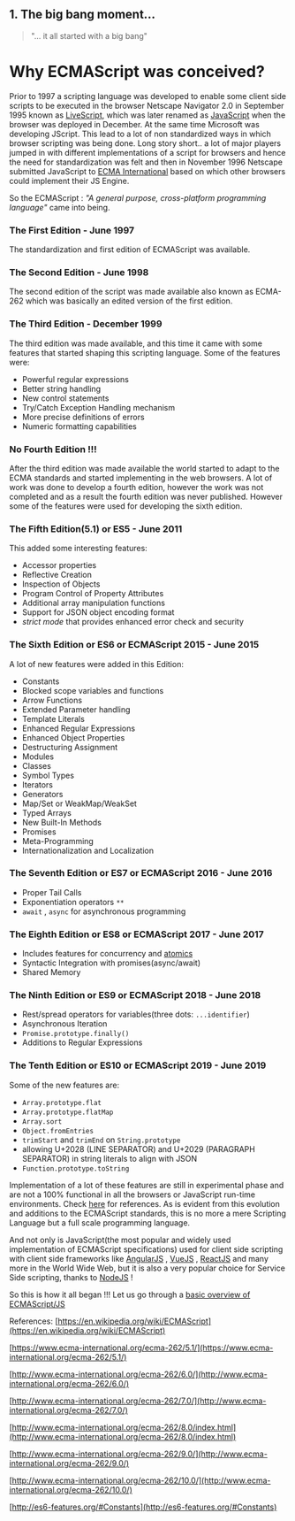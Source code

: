 ## 1. The big bang moment...

> "... it all started with a big bang"
# Why ECMAScript was conceived?

Prior to 1997 a scripting language was developed to enable some client side scripts to be executed in the browser Netscape Navigator 2.0 in September 1995 known as  [LiveScript](https://en.wikipedia.org/wiki/LiveScript), which was later renamed as  [JavaScript](https://en.wikipedia.org/wiki/JavaScript) when the browser was deployed in December. At the same time Microsoft was developing JScript.
This lead to a lot of non standardized ways in which browser scripting was being done.
Long story short.. a lot of major players jumped in with different implementations of a script for browsers and hence the need for standardization was felt and then in November 1996 Netscape submitted JavaScript to   [ECMA International](https://en.wikipedia.org/wiki/Ecma_International) based on which other browsers could implement their JS Engine.

So the 
ECMAScript : *"A general purpose, cross-platform programming language"* came into being.

### The First Edition - June 1997
The standardization and first edition of ECMAScript was available.

### The Second Edition - June 1998
The second edition of the script was made available also known as ECMA-262 which was basically an edited version of the first edition.

### The Third Edition - December 1999
The third edition was made available, and this time it came with some features that started shaping this scripting language. Some of the features were:
- Powerful regular expressions
- Better string handling
- New control statements
- Try/Catch Exception Handling mechanism
- More precise definitions of errors
- Numeric formatting capabilities


### No Fourth Edition !!! 
After the third edition was made available the world started to adapt to the ECMA standards and started implementing in the web browsers. A lot of work was done to develop a fourth edition, however the work was not completed and as a result the fourth edition was never published. However some of the features were used for developing the sixth edition.

### The Fifth Edition(5.1) or ES5 - June 2011
This added some interesting features:
- Accessor properties
- Reflective Creation
- Inspection of Objects
- Program Control of Property Attributes
- Additional array manipulation functions
- Support for JSON object encoding format
- *strict mode* that provides enhanced error check and security

### The Sixth Edition or ES6 or ECMAScript 2015 - June 2015
A lot of new features were added in this Edition:
- Constants
- Blocked scope variables and functions
- Arrow Functions
- Extended Parameter handling
- Template Literals
- Enhanced Regular Expressions
- Enhanced Object Properties
- Destructuring Assignment
- Modules
- Classes
- Symbol Types
- Iterators
- Generators
- Map/Set or WeakMap/WeakSet
- Typed Arrays
- New Built-In Methods
- Promises
- Meta-Programming
- Internationalization and Localization

### The Seventh Edition or ES7 or ECMAScript 2016 - June 2016
- Proper Tail Calls
- Exponentiation operators ```**```
- ```await``` , ```async``` for asynchronous programming
 

### The Eighth Edition or ES8 or ECMAScript 2017 - June 2017
- Includes features for concurrency and  [atomics](https://en.wikipedia.org/wiki/Linearizability) 
- Syntactic Integration with promises(async/await)
- Shared Memory

### The Ninth Edition or ES9 or ECMAScript 2018 - June 2018
- Rest/spread operators for variables(three dots: ```...identifier```)
- Asynchronous Iteration
- ```Promise.prototype.finally()```
- Additions to Regular Expressions

### The Tenth Edition or ES10 or ECMAScript 2019 - June 2019
Some of the new features are:
- ```Array.prototype.flat```
- ```Array.prototype.flatMap```
- ```Array.sort```
- ```Object.fromEntries```
- ```trimStart``` and ```trimEnd``` on ```String.prototype```
- allowing U+2028 (LINE SEPARATOR) and U+2029 (PARAGRAPH SEPARATOR) in string literals to align with JSON
- ```Function.prototype.toString```

Implementation of a lot of these features are still in experimental phase and are not a 100% functional in all the browsers or JavaScript run-time environments. Check  [here](https://caniuse.com/#cats=JS) for references. 
As is evident from this evolution and additions to the ECMAScript standards, this is no more a mere Scripting Language but a full scale programming language.

And not only is JavaScript(the most popular and widely used implementation of ECMAScript specifications) used for client side scripting with client side frameworks like  [AngularJS](https://angularjs.org/) ,  [VueJS](https://vuejs.org/) ,  [ReactJS](https://reactjs.org/) and many more in the World Wide Web, but it is also a very popular choice for Service Side scripting, thanks to  [NodeJS](https://nodejs.org/) !

So this is how it all began !!! Let us go through  a  [basic overview of ECMAScript/JS](https://diganta.hashnode.dev/2-ecmascript-overview-ck5fqhk1g02n5qps1dq0o72yv) 
 



References:
[https://en.wikipedia.org/wiki/ECMAScript](https://en.wikipedia.org/wiki/ECMAScript) 

 [https://www.ecma-international.org/ecma-262/5.1/](https://www.ecma-international.org/ecma-262/5.1/)

 [http://www.ecma-international.org/ecma-262/6.0/](http://www.ecma-international.org/ecma-262/6.0/)  

 [http://www.ecma-international.org/ecma-262/7.0/](http://www.ecma-international.org/ecma-262/7.0/) 

 [http://www.ecma-international.org/ecma-262/8.0/index.html](http://www.ecma-international.org/ecma-262/8.0/index.html) 

 [http://www.ecma-international.org/ecma-262/9.0/](http://www.ecma-international.org/ecma-262/9.0/) 

 [http://www.ecma-international.org/ecma-262/10.0/](http://www.ecma-international.org/ecma-262/10.0/) 

[http://es6-features.org/#Constants](http://es6-features.org/#Constants) 